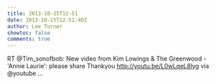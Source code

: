 ```yaml
---
title: 2013-10-15T12-51
date: 2013-10-15T12:51:40Z
author: Lee Turner
showtoc: false
comments: true
---
```


RT @Tim_sonofbob: New video from Kim Lowings &amp; The Greenwood -  'Annie Laurie': please share Thankyou  http://youtu.be/L0wLqeL8lyg via @youtube …

